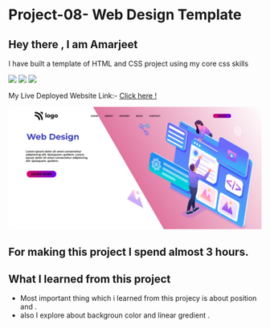 # Project-08-  Web Design Template
 ## Hey there ,  I am Amarjeet 
 I have built a template of HTML and CSS project using my core css skills 
 
 ![](https://img.shields.io/badge/Project-08-grren)
 ![](https://img.shields.io/badge/HTML-5-orange)
 ![](https://img.shields.io/badge/CSS-3-blue)

 My Live Deployed Website Link:- [Click here !](https://project-08-web-design-template.netlify.app/)

 
 ![](./web-page.jpg)

 ## For making this project I spend almost 3 hours.

 ## What I learned from this project 
 - Most important thing which i learned from this projecy is about position and  .
 - also I explore about backgroun color and linear gredient .
  
